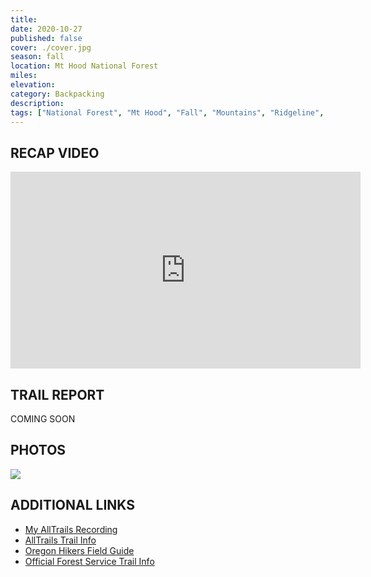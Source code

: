 ```yaml
---
title: 
date: 2020-10-27
published: false
cover: ./cover.jpg
season: fall
location: Mt Hood National Forest
miles:
elevation:
category: Backpacking
description:
tags: ["National Forest", "Mt Hood", "Fall", "Mountains", "Ridgeline", "Backpacking", "Hike", "NW Forest Pass", "Oregon", "PNW", "Hard"]
---
```


## RECAP VIDEO
<iframe width="560" height="315" src="https://www.youtube.com/embed/4ZAAHjFVnFI" frameborder="0" allow="accelerometer; autoplay; clipboard-write; encrypted-media; gyroscope; picture-in-picture" allowfullscreen></iframe>


## TRAIL REPORT
COMING SOON

## PHOTOS
![](./imgs/01_.jpg "")


## ADDITIONAL LINKS
- <a href="https://www.alltrails.com/explore/recording/overnight-f998fe2" alt="My AllTrails Recording" target="_blank">My AllTrails Recording</a>
- <a href="https://www.alltrails.com/explore/trail/us/oregon/mcneil-point-trail" alt="AllTrails trail info" target="_blank">AllTrails Trail Info</a>
- <a href="https://www.oregonhikers.org/field_guide/McNeil_Point_Hike" alt="Oregon Hikers Field Guide" target="_blank">Oregon Hikers Field Guide</a>
- <a href="https://www.fs.usda.gov/recarea/mthood/recarea/?recid=53238" alt="National Forest Trail Info" target="_blank">Official Forest Service Trail Info</a>
